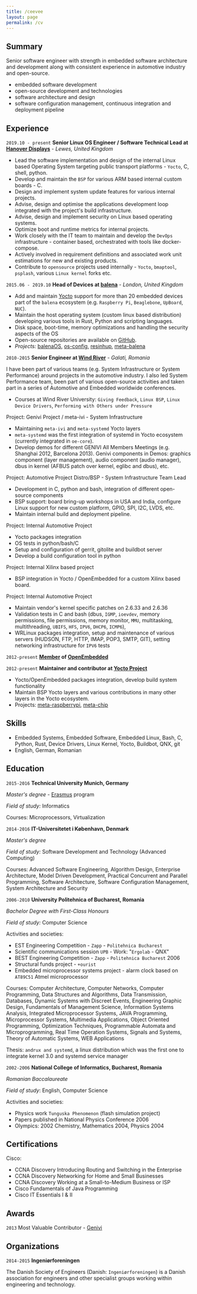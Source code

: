 ```yaml
---
title: /ceevee
layout: page
permalink: /cv
---
```

## Summary

Senior software engineer with strength in embedded software architecture and development along with consistent experience in automotive industry and open-source.

* embedded software development
* open-source development and technologies
* software architecture and design
* software configuration management, continuous integration and deployment pipeline

## Experience

`2019.10 - present`
__Senior Linux OS Engineer / Software Technical Lead at [Hanover Displays](https://hanoverdisplays.com/)__ - _Lewes, United Kingdom_
- Lead the software implementation and design of the internal Linux based Operating System targeting public transport platforms - `Yocto`, C, shell, python.
- Develop and maintain the `BSP` for various ARM based internal custom boards - C.
- Design and implement system update features for various internal projects.
- Advise, design and optimise the applications development loop integrated with the project's build infrastructure.
- Advise, design and implement security on Linux based operating systems.
- Optimize boot and runtime metrics for internal projects.
- Work closely with the IT team to maintain and develop the `DevOps` infrastructure - container based, orchestrated with tools like docker-compose.
- Actively involved in requirement definitions and associated work unit estimations for new and existing products.
- Contribute to `opensource` projects used internally - `Yocto`, `bmaptool`, `psplash`, various `Linux kernel` forks etc.

`2015.06 - 2019.10`
__Head of Devices at [balena](https://www.balena.io/)__ - _London, United Kingdom_
- Add and maintain [Yocto](https://www.yoctoproject.org/) support for more than 20 embedded devices part of the `balena` ecosystem (e.g. `Raspberry Pi`, `Beaglebone`, `UpBoard`, `NUC`).
- Maintain the host operating system (custom linux based distribution) developing various tools in Rust, Python and scripting languages.
- Disk space, boot-time, memory optimizations and handling the security aspects of the OS
- Open-source repositories are available on [GitHub](https://github.com/balena-os).
- _Projects:_ [balenaOS](https://www.balena.io/os/), [os-config](https://github.com/balena-os/os-config), [resinhup](https://github.com/balena-os/resinhup), [meta-balena](https://github.com/balena-os/meta-balena)

`2010-2015`
__Senior Engineer at [Wind River](https://www.windriver.com/)__ - _Galati, Romania_

I have been part of various teams (e.g. System Infrastructure or System Performance) around projects in the automotive industry. I also led System Performance team, been part of various open-source activities and taken part in a series of Automotive and Embedded worldwide conferences.
- Courses at Wind River University: `Giving Feedback`, `Linux BSP`, `Linux Device Drivers`, `Performing with Others under Pressure`

Project: Genivi Project / meta-ivi - System Infrastructure
- Maintaining `meta-ivi` and `meta-systemd` Yocto layers
- `meta-systemd` was the first integration of systemd in Yocto ecosystem (currently integrated in `oe-core`).
- Develop demos for different GENIVI All Members Meetings (e.g. Shanghai 2012, Barcelona 2013). Genivi components in Demos: graphics component (layer management), audio component (audio manager), dbus in kernel (AFBUS patch over kernel, eglibc and dbus), etc.

Project: Automotive Project Distro/BSP - System Infrastructure Team Lead
- Development in C, python and bash, integration of different open-source components
- BSP support: board bring-up workshops in USA and India, configure Linux support for new custom platform, GPIO, SPI, I2C, LVDS, etc.
- Maintain internal build and deployment pipeline.

Project: Internal Automotive Project
- Yocto packages integration
- OS tests in python/bash/C
- Setup and configuration of gerrit, gitolite and buildbot server 
- Develop a build configuration tool in python 

Project: Internal Xilinx based project
- BSP integration in Yocto / OpenEmbedded for a custom Xilinx based board.

Project: Internal Automotive Project
- Maintain vendor's kernel specific patches on 2.6.33 and 2.6.36
- Validation tests in C and bash (dbus, `IGMP`, `ioevdev`, memory permissions, file permissions, memory monitor, `MMU`, multitasking, multithreading, `UBIFS`, `HFS`, `IPV6`, `DHCP6`, `ICMP6`),
- WRLinux packages integration, setup and maintenance of various servers (HUDSON, FTP, HTTP, IMAP, POP3, SMTP, GIT), setting networking infrastructure for `IPV6` tests

`2012-present`
__[Member](http://www.openembedded.org/wiki/Organization) of [OpenEmbedded](https://www.openembedded.org/)__

`2012-present`
__Maintainer and contributor at [Yocto Project](git.yoctoproject.org)__
- Yocto/OpenEmbedded packages integration, develop build system functionality
- Maintain BSP Yocto layers and various contributions in many other layers in the Yocto ecosystem.
- Projects: [meta-raspberrypi](https://github.com/agherzan/meta-raspberrypi), [meta-chip](https://github.com/agherzan/meta-chip)

## Skills
- Embedded Systems, Embedded Software, Embedded Linux, Bash, C, Python, Rust, Device Drivers, Linux Kernel, Yocto, Buildbot, QNX, git
- English, German, Romanian

## Education

`2015-2016`
__Technical University Munich, Germany__

_Master's degree_ - [Erasmus](https://www.erasmusprogramme.com/) program

_Field of study:_ Informatics

Courses: Microprocessors, Virtualization

`2014-2016`
__IT-Universitetet i København, Denmark__

_Master's degree_

_Field of study:_ Software Development and Technology (Advanced Computing)

Courses: Advanced Software Engineering, Algorithm Design, Enterprise Architecture, Model Driven Development, Practical Concurrent and Parallel Programming, Software Architecture, Software Configuration Management, System Architecture and Security

`2006-2010`
__University Politehnica of Bucharest, Romania__

_Bachelor Degree with First-Class Honours_

_Field of study:_ Computer Science

Activities and societies:
- EST Engineering Competition - `Zapp` - `Politehnica Bucharest`
- Scientific communications session `UPB` - Work: "`Ergolab` - QNX"
- BEST Engineering Competition - `Zapp` - `Politehnica Bucharest` 2006
- Structural funds project - `+ourist`
- Embedded microprocessor systems project - alarm clock based on `AT89C51` Atmel microprocessor

Courses: Computer Architecture, Computer Networks, Computer Programming, Data Structures and Algorithms, Data Transmission, Databases, Dynamic Systems with Discreet Events, Engineering Graphic Design, Fundamentals of Management Science, Information Systems Analysis, Integrated Microprocessor Systems, JAVA Programming, Microprocessor Systems, Multimedia Applications, Object Oriented Programming, Optimization Techniques, Programmable Automata and Microprogramming, Real Time Operation Systems, Signals and Systems, Theory of Automatic Systems, WEB Applications

Thesis: `andrux and systemd`, a linux distribution which was the first one to integrate kernel 3.0 and systemd service manager

`2002-2006`
__National College of Informatics, Bucharest, Romania__

_Romanian Baccalaureate_

_Field of study_: English, Computer Science

Activities and societies:
- Physics work `Tunguska Phenomenon` (flash simulation project)
- Papers published in National Physics Conference 2006
- Olympics: 2002 Chemistry, Mathematics 2004, Physics 2004

## Certifications

Cisco:
- CCNA Discovery Introducing Routing and Switching in the Enterprise
- CCNA Discovery Networking for Home and Small Businesses
- CCNA Discovery Working at a Small-to-Medium Business or ISP
- Cisco Fundamentals of Java Programming
- Cisco IT Essentials I & II

## Awards

`2013`
Most Valuable Contributor - [Genivi](http://www.genivi.org/)

## Organizations
`2014-2015`
__Ingeniørforeningen__

The Danish Society of Engineers (Danish: `Ingeniørforeningen`) is a Danish association for engineers and other specialist groups working within engineering and technology.
